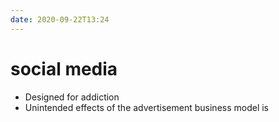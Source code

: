 ```yaml
---
date: 2020-09-22T13:24
---
```


# social media


- Designed for addiction
- Unintended effects of the advertisement business model is <e2fea5d4>
